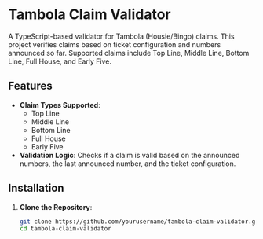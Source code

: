 # Tambola Claim Validator

A TypeScript-based validator for Tambola (Housie/Bingo) claims. This project verifies claims based on ticket configuration and numbers announced so far. Supported claims include Top Line, Middle Line, Bottom Line, Full House, and Early Five.

## Features

- **Claim Types Supported**:
  - Top Line
  - Middle Line
  - Bottom Line
  - Full House
  - Early Five
- **Validation Logic**: Checks if a claim is valid based on the announced numbers, the last announced number, and the ticket configuration.

## Installation

1. **Clone the Repository**:

   ```bash
   git clone https://github.com/yourusername/tambola-claim-validator.git
   cd tambola-claim-validator
